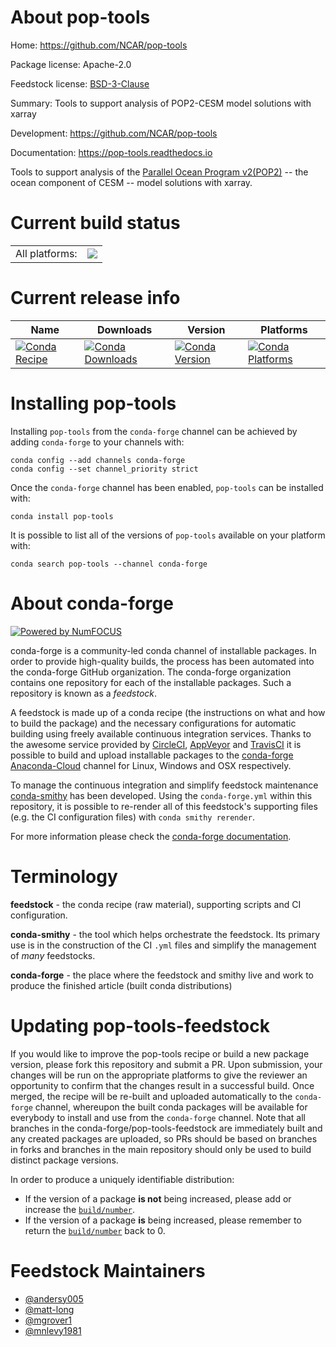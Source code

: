 About pop-tools
===============

Home: https://github.com/NCAR/pop-tools

Package license: Apache-2.0

Feedstock license: [BSD-3-Clause](https://github.com/conda-forge/pop-tools-feedstock/blob/master/LICENSE.txt)

Summary: Tools to support analysis of POP2-CESM model solutions with xarray

Development: https://github.com/NCAR/pop-tools

Documentation: https://pop-tools.readthedocs.io

Tools to support analysis of the [Parallel Ocean Program v2(POP2)](http://www.cesm.ucar.edu/models/cesm1.0/pop2/doc/sci/POPRefManual.pdf)
-- the ocean component of CESM -- model solutions with xarray.


Current build status
====================


<table><tr><td>All platforms:</td>
    <td>
      <a href="https://dev.azure.com/conda-forge/feedstock-builds/_build/latest?definitionId=9099&branchName=master">
        <img src="https://dev.azure.com/conda-forge/feedstock-builds/_apis/build/status/pop-tools-feedstock?branchName=master">
      </a>
    </td>
  </tr>
</table>

Current release info
====================

| Name | Downloads | Version | Platforms |
| --- | --- | --- | --- |
| [![Conda Recipe](https://img.shields.io/badge/recipe-pop--tools-green.svg)](https://anaconda.org/conda-forge/pop-tools) | [![Conda Downloads](https://img.shields.io/conda/dn/conda-forge/pop-tools.svg)](https://anaconda.org/conda-forge/pop-tools) | [![Conda Version](https://img.shields.io/conda/vn/conda-forge/pop-tools.svg)](https://anaconda.org/conda-forge/pop-tools) | [![Conda Platforms](https://img.shields.io/conda/pn/conda-forge/pop-tools.svg)](https://anaconda.org/conda-forge/pop-tools) |

Installing pop-tools
====================

Installing `pop-tools` from the `conda-forge` channel can be achieved by adding `conda-forge` to your channels with:

```
conda config --add channels conda-forge
conda config --set channel_priority strict
```

Once the `conda-forge` channel has been enabled, `pop-tools` can be installed with:

```
conda install pop-tools
```

It is possible to list all of the versions of `pop-tools` available on your platform with:

```
conda search pop-tools --channel conda-forge
```


About conda-forge
=================

[![Powered by NumFOCUS](https://img.shields.io/badge/powered%20by-NumFOCUS-orange.svg?style=flat&colorA=E1523D&colorB=007D8A)](http://numfocus.org)

conda-forge is a community-led conda channel of installable packages.
In order to provide high-quality builds, the process has been automated into the
conda-forge GitHub organization. The conda-forge organization contains one repository
for each of the installable packages. Such a repository is known as a *feedstock*.

A feedstock is made up of a conda recipe (the instructions on what and how to build
the package) and the necessary configurations for automatic building using freely
available continuous integration services. Thanks to the awesome service provided by
[CircleCI](https://circleci.com/), [AppVeyor](https://www.appveyor.com/)
and [TravisCI](https://travis-ci.com/) it is possible to build and upload installable
packages to the [conda-forge](https://anaconda.org/conda-forge)
[Anaconda-Cloud](https://anaconda.org/) channel for Linux, Windows and OSX respectively.

To manage the continuous integration and simplify feedstock maintenance
[conda-smithy](https://github.com/conda-forge/conda-smithy) has been developed.
Using the ``conda-forge.yml`` within this repository, it is possible to re-render all of
this feedstock's supporting files (e.g. the CI configuration files) with ``conda smithy rerender``.

For more information please check the [conda-forge documentation](https://conda-forge.org/docs/).

Terminology
===========

**feedstock** - the conda recipe (raw material), supporting scripts and CI configuration.

**conda-smithy** - the tool which helps orchestrate the feedstock.
                   Its primary use is in the construction of the CI ``.yml`` files
                   and simplify the management of *many* feedstocks.

**conda-forge** - the place where the feedstock and smithy live and work to
                  produce the finished article (built conda distributions)


Updating pop-tools-feedstock
============================

If you would like to improve the pop-tools recipe or build a new
package version, please fork this repository and submit a PR. Upon submission,
your changes will be run on the appropriate platforms to give the reviewer an
opportunity to confirm that the changes result in a successful build. Once
merged, the recipe will be re-built and uploaded automatically to the
`conda-forge` channel, whereupon the built conda packages will be available for
everybody to install and use from the `conda-forge` channel.
Note that all branches in the conda-forge/pop-tools-feedstock are
immediately built and any created packages are uploaded, so PRs should be based
on branches in forks and branches in the main repository should only be used to
build distinct package versions.

In order to produce a uniquely identifiable distribution:
 * If the version of a package **is not** being increased, please add or increase
   the [``build/number``](https://docs.conda.io/projects/conda-build/en/latest/resources/define-metadata.html#build-number-and-string).
 * If the version of a package **is** being increased, please remember to return
   the [``build/number``](https://docs.conda.io/projects/conda-build/en/latest/resources/define-metadata.html#build-number-and-string)
   back to 0.

Feedstock Maintainers
=====================

* [@andersy005](https://github.com/andersy005/)
* [@matt-long](https://github.com/matt-long/)
* [@mgrover1](https://github.com/mgrover1/)
* [@mnlevy1981](https://github.com/mnlevy1981/)

